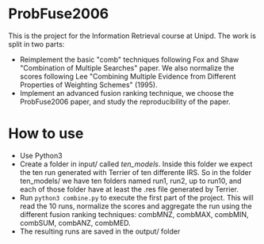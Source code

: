 # ProbFuse2006

This is the project for the Information Retrieval course at Unipd.
The work is split in two parts:
  - Reimplement the basic "comb" techniques following Fox and Shaw  "Combination of Multiple Searches" paper. We also normalize the scores following Lee "Combining Multiple Evidence from Different Properties of Weighting Schemes" (1995).
  - Implement an advanced fusion ranking technique, we choose the ProbFuse2006 paper, and study the reproducibility of the paper.

# How to use
  - Use Python3
  - Create a folder in input/ called _ten_models_. Inside this folder we expect the ten run generated with Terrier of ten differente IRS. So in the folder ten_models/ we have ten folders named run1, run2, up to run10, and each of those folder have at least the .res file generated by Terrier.
  - Run `python3 combine.py` to execute the first part of the project. This will read the 10 runs, normalize the scores and aggregate the run using the different fusion ranking techniques: combMNZ, combMAX, combMIN, combSUM, combANZ, combMED.
  - The resulting runs are saved in the output/ folder